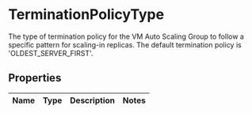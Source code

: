 # TerminationPolicyType

The type of termination policy for the VM Auto Scaling Group to follow a specific pattern for scaling-in replicas. The default termination policy is \'OLDEST_SERVER_FIRST\'.
## Properties
| Name | Type | Description | Notes |
| ------------ | ------------- | ------------- | ------------- |


